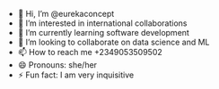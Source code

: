 - 👋 Hi, I’m @eurekaconcept
- 👀 I’m interested in international collaborations
- 🌱 I’m currently learning software development
- 💞️ I’m looking to collaborate on data science and ML
- 📫 How to reach me +2349053509502
- 😄 Pronouns: she/her
- ⚡ Fun fact: I am very inquisitive

<!---
eurekaconcept/eurekaconcept is a ✨ special ✨ repository because its `README.md` (this file) appears on your GitHub profile.
You can click the Preview link to take a look at your changes.
--->

